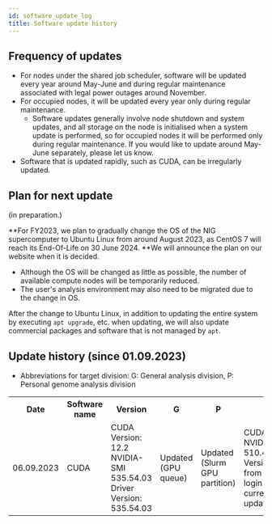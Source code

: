 ```yaml
---
id: software_update_log
title: Software update history
---
```



## Frequency of updates

- For nodes under the shared job scheduler, software will be updated every year around May-June and during regular maintenance associated with legal power outages around November.
- For occupied nodes, it will be updated every year only during regular maintenance.
    - Software updates generally involve node shutdown and system updates, and all storage on the node is initialised when a system update is performed, so for occupied nodes it will be performed only during regular maintenance. If you would like to update around May-June separately, please let us know.
- Software that is updated rapidly, such as CUDA, can be irregularly updated.


## Plan for next update

(in preparation.)

**For FY2023, we plan to gradually change the OS of the NIG supercomputer to Ubuntu Linux from around August 2023, as CentOS 7 will reach its End-Of-Life on 30 June 2024. **We will announce the plan on our website when it is decided.
- Although the OS will be changed as little as possible, the number of available compute nodes will be temporarily reduced.
- The user's analysis environment may also need to be migrated due to the change in OS.


After the change to Ubuntu Linux, in addition to updating the entire system by executing `apt upgrade`, etc. when updating, we will also update commercial packages and software that is not managed by `apt`. 




## Update history (since 01.09.2023)

- Abbreviations for target division: G: General analysis division, P: Personal genome analysis division

<table>
<tr>
<th>Date</th>
<th>Software name</th>
<th>Version</th>
<th width="100">G</th>
<th width="100">P</th>
<th>Notes</th>
</tr>
<tr>
<td>06.09.2023</td>
<td>CUDA</td>
<td>CUDA Version: 12.2         NVIDIA-SMI 535.54.03    Driver Version: 535.54.03</td>
<td>Updated (GPU queue)</td>
<td>Updated (Slurm GPU partition)</td>
<td>CUDA Version: 11.6       NVIDIA-SMI 510.47.03    Driver Version: updated from 510.47.03; GPU login nodes are currently being updated(06.09.2023)</td>
</tr>

</table>
